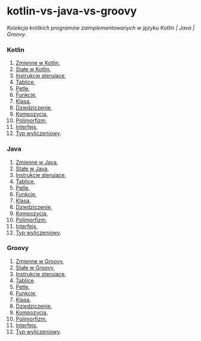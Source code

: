 # kotlin-vs-java-vs-groovy
_Kolekcja krótkich programów zaimplementowanych w języku Kotlin | Java | Groovy._

### Kotlin

01. [Zmienne w Kotlin](./kotlin/KotlinExample01.kt),
02. [Stałe w Kotlin](./kotlin/KotlinExample02.kt),
03. [Instrukcje sterujące](./kotlin/KotlinExample03.kt),
04. [Tablice](./kotlin/KotlinExample04.kt),
05. [Pętle](./kotlin/KotlinExample05.kt),
06. [Funkcje](./kotlin/KotlinExample06.kt),
07. [Klasa](./kotlin/KotlinExample07.kt),
08. [Dziedziczenie](./kotlin/KotlinExample08.kt),
09. [Kompozycja](./kotlin/KotlinExample09.kt),
10. [Polimorfizm](./kotlin/KotlinExample10.kt),
11. [Interfejs](./kotlin/KotlinExample11.kt),
12. [Typ wyliczeniowy](./kotlin/KotlinExample12.kt).

### Java

01. [Zmienne w Java](./java/JavaExample01.java),
02. [Stałe w Java](./java/JavaExample02.java),
03. [Instrukcje sterujące](./java/JavaExample03.java),
04. [Tablice](./java/JavaExample04.java),
05. [Pętle](./java/JavaExample05.java),
06. [Funkcje](./java/JavaExample06.java),
07. [Klasa](./java/JavaExample07.java),
08. [Dziedziczenie](./java/JavaExample08.java),
09. [Kompozycja](./java/JavaExample09.java),
10. [Polimorfizm](./java/JavaExample10.java),
11. [Interfejs](./java/JavaExample11.java),
12. [Typ wyliczeniowy](./java/JavaExample12.java).

### Groovy

01. [Zmienne w Groovy](./groovy/GroovyExample01.groovy),
02. [Stałe w Groovy](./groovy/GroovyExample02.groovy),
03. [Instrukcje sterujące](./groovy/GroovyExample03.groovy),
04. [Tablice](./groovy/GroovyExample04.groovy).
05. [Pętle](./groovy/GroovyExample05.groovy),
06. [Funkcje](./groovy/GroovyExample06.groovy),
07. [Klasa](./groovy/GroovyExample07.groovy),
08. [Dziedziczenie](./groovy/GroovyExample08.groovy),
09. [Kompozycja](./groovy/GroovyExample09.groovy),
10. [Polimorfizm](./groovy/GroovyExample10.groovy),
11. [Interfejs](./groovy/GroovyExample11.groovy),
12. [Typ wyliczeniowy](./groovy/GroovyExample12.groovy).
